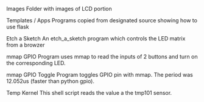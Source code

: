 
Images
  Folder with images of LCD portion

Templates / Apps
  Programs copied from designated source showing how to use flask

Etch a Sketch
  An etch_a_sketch program which controls the LED matrix from a browzer

mmap GPIO
  Program uses mmap to read the inputs of 2 buttons and turn on the corresponding LED.

mmap GPIO Toggle
  Program toggles GPIO pin with mmap. The period was 12.052us (faster than python gpio).

Temp Kernel
  This shell script reads the value a the tmp101 sensor.
